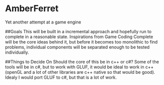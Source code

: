 # AmberFerret
Yet another attempt at a game engine

##Goals
This will be built in a incremental approach and hopefully run to complete in a reasonable state.  Inspirations from Game Coding Complete will be the core ideas behind it, but before it becomes too monolithic to find problems, individual components will be separated enough to be tested individually.

##Things to Decide On
Should the core of this be in c++ or c#?  Some of the tools will be in c#, but to work with GLUF, it would be ideal to work in c++ (openGL and a lot of other libraries are c++ native so that would be good).  Idealy I would port GLUF to c#, but that is a lot of work.
